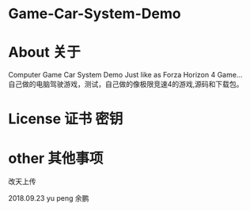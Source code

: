 # Game-Car-System-Demo

# About 关于

Computer Game Car System Demo Just like as Forza Horizon 4 Game... </br>
自己做的电脑驾驶游戏，测试，自己做的像极限竞速4的游戏,源码和下载包。 </br>



# License 证书 密钥 




# other 其他事项

改天上传 </br>






2018.09.23
yu peng
余鹏
